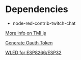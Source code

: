 # Dependencies 
* node-red-contrib-twitch-chat

[More info on TMI.js](https://dev.twitch.tv/docs/irc)

[Generate Oauth Token](https://twitchapps.com/tmi/)

[WLED for ESP8266/ESP32](https://github.com/Aircoookie/WLED)
